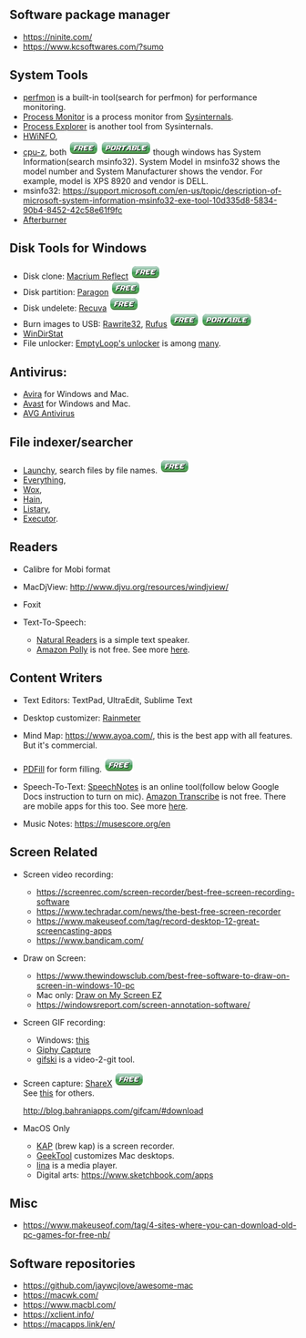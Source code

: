 
## Software package manager
- https://ninite.com/
- https://www.kcsoftwares.com/?sumo

## System Tools
- [perfmon](https://www.c-sharpcorner.com/article/how-to-use-perfmon-to-monitor-performance/)
  is a built-in tool(search for perfmon) for performance monitoring.
- [Process Monitor](https://docs.microsoft.com/en-us/sysinternals/downloads/procmon)
  is a process monitor from [Sysinternals](https://docs.microsoft.com/en-us/sysinternals/).
- [Process Explorer](https://docs.microsoft.com/en-us/sysinternals/downloads/process-explorer)
  is another tool from Sysinternals.
- [HWiNFO](https://www.hwinfo.com/download/),
- [cpu-z](https://www.cpuid.com/softwares/cpu-z.html), both 
  ![free](free.png) ![portable](portable.png)
  though windows has System Information(search msinfo32).
  System Model in msinfo32 shows the model number and System Manufacturer
  shows the vendor. For example, model is XPS 8920 and vendor is DELL.
- msinfo32: https://support.microsoft.com/en-us/topic/description-of-microsoft-system-information-msinfo32-exe-tool-10d335d8-5834-90b4-8452-42c58e61f9fc
- [Afterburner](https://www.msi.com/Landing/afterburner/graphics-cards)

## Disk Tools for Windows
- Disk clone: [Macrium Reflect](https://www.macrium.com/reflectfree)
  ![free](free.png)
- Disk partition: [Paragon](https://www.paragon-software.com/free/pm-express/#)
  ![free](free.png)
- Disk undelete: [Recuva](https://www.ccleaner.com/recuva)
  ![free](free.png)
- Burn images to USB: 
  [Rawrite32](https://www.netbsd.org/~martin/rawrite32/),
  [Rufus](https://rufus.ie/)
  ![free](free.png) ![portable](portable.png)
- [WinDirStat](https://windirstat.net/)
- File unlocker: [EmptyLoop's unlocker](http://www.emptyloop.com/unlocker/) 
  is among [many](https://www.raymond.cc/blog/lockhunter-is-unlocker-alternative-that-works-on-windows-x64/).

## Antivirus:
- [Avira](https://www.avira.com) for Windows and Mac.
- [Avast](https://www.avast.com) for Windows and Mac.
- [AVG Antivirus](https://www.avg.com/en-us/free-antivirus-download)


## File indexer/searcher
- [Launchy](https://www.launchy.net/), search files by file names. ![free](free.png)
- [Everything](https://www.voidtools.com/),
- [Wox](https://github.com/Wox-launcher/Wox),
- [Hain](https://github.com/hainproject/hain),
- [Listary](https://www.listary.com/),
- [Executor](http://executor.dk/).

## Readers
- Calibre for Mobi format
- MacDjView: http://www.djvu.org/resources/windjview/
- Foxit

- Text-To-Speech: 
    - [Natural Readers](https://www.naturalreaders.com/online/) is a simple text speaker.
    - [Amazon Polly](https://aws.amazon.com/polly/) is not free. See more 
      [here](https://listoffreeware.com/list-of-best-free-text-to-speech-software/).


## Content Writers
- Text Editors: TextPad, UltraEdit, Sublime Text

- Desktop customizer: [Rainmeter](https://www.rainmeter.net/)

- Mind Map: https://www.ayoa.com/, this is the best app with all features. But it's commercial.

- [PDFill](http://www.pdfill.com/) for form filling. ![free](free.png)

- Speech-To-Text:
  [SpeechNotes](https://speechnotes.co/) is an online tool(follow below Google 
  Docs instruction to turn on mic).
  [Amazon Transcribe](https://aws.amazon.com/transcribe/) is not free. There are mobile
  apps for this too. See more [here](https://zapier.com/blog/best-text-dictation-software/).
- Music Notes: https://musescore.org/en

## Screen Related
- Screen video recording:   
    - https://screenrec.com/screen-recorder/best-free-screen-recording-software
    - https://www.techradar.com/news/the-best-free-screen-recorder
    - https://www.makeuseof.com/tag/record-desktop-12-great-screencasting-apps
    - https://www.bandicam.com/
  
- Draw on Screen:
    - https://www.thewindowsclub.com/best-free-software-to-draw-on-screen-in-windows-10-pc
    - Mac only: [Draw on My Screen EZ](https://apps.apple.com/us/app/draw-on-my-screen-ez)
    - https://windowsreport.com/screen-annotation-software/

- Screen GIF recording:   
    - Windows: [this](https://www.acethinker.com/desktop-recorder/gif-screen-recorder.html)
    - [Giphy Capture](https://itunes.apple.com/us/app/giphy-capture.-the-gif-maker/id668208984?mt=12)
    - [gifski](https://apps.apple.com/us/app/gifski/id1351639930) is a video-2-git tool.

- Screen capture: 
  [ShareX](https://getsharex.com/) ![free](free.png)  
  See [this](https://screenrec.com/screenshot-tool/best-free-screenshot-software/)
  for others.
  
  http://blog.bahraniapps.com/gifcam/#download

- MacOS Only
    - [KAP](https://getkap.co/) (brew kap) is a screen recorder.
    - [GeekTool](https://www.tynsoe.org/geektool/) customizes Mac desktops.
    - [Iina](https://iina.io/) is a media player.
    - Digital arts: https://www.sketchbook.com/apps 

## Misc

- https://www.makeuseof.com/tag/4-sites-where-you-can-download-old-pc-games-for-free-nb/


## Software repositories
- https://github.com/jaywcjlove/awesome-mac
- https://macwk.com/
- https://www.macbl.com/
- https://xclient.info/
- https://macapps.link/en/

